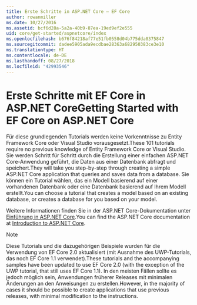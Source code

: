 ```yaml
---
title: Erste Schritte in ASP.NET Core – EF Core
author: rowanmiller
ms.date: 10/27/2016
ms.assetid: bcf6d28a-5a2a-40b9-87ea-19ed9ef2e555
uid: core/get-started/aspnetcore/index
ms.openlocfilehash: b676f84218af77e51fb0558d04b775dda0375847
ms.sourcegitcommit: dadee5905ada9ecdbae28363a682950383ce3e10
ms.translationtype: HT
ms.contentlocale: de-DE
ms.lasthandoff: 08/27/2018
ms.locfileid: "42993546"
---
```

# <a name="getting-started-with-ef-core-on-aspnet-core"></a><span data-ttu-id="8e599-102">Erste Schritte mit EF Core in ASP.NET Core</span><span class="sxs-lookup"><span data-stu-id="8e599-102">Getting Started with EF Core on ASP.NET Core</span></span>

<span data-ttu-id="8e599-103">Für diese grundlegenden Tutorials werden keine Vorkenntnisse zu Entity Framework Core oder Visual Studio vorausgesetzt.</span><span class="sxs-lookup"><span data-stu-id="8e599-103">These 101 tutorials require no previous knowledge of Entity Framework Core or Visual Studio.</span></span> <span data-ttu-id="8e599-104">Sie werden Schritt für Schritt durch die Erstellung einer einfachen ASP.NET Core-Anwendung geführt, die Daten aus einer Datenbank abfragt und speichert.</span><span class="sxs-lookup"><span data-stu-id="8e599-104">They will take you step-by-step through creating a simple ASP.NET Core application that queries and saves data from a database.</span></span> <span data-ttu-id="8e599-105">Sie können ein Tutorial wählen, das ein Modell basierend auf einer vorhandenen Datenbank oder eine Datenbank basierend auf Ihrem Modell erstellt.</span><span class="sxs-lookup"><span data-stu-id="8e599-105">You can choose a tutorial that creates a model based on an existing database, or creates a database for you based on your model.</span></span>

<span data-ttu-id="8e599-106">Weitere Informationen finden Sie in der ASP.NET Core-Dokumentation unter [Einführung in ASP.NET Core](/aspnet/core/).</span><span class="sxs-lookup"><span data-stu-id="8e599-106">You can find the ASP.NET Core documentation at [Introduction to ASP.NET Core](/aspnet/core/).</span></span>

> [!NOTE]  
> <span data-ttu-id="8e599-107">Diese Tutorials und die dazugehörigen Beispiele wurden für die Verwendung von EF Core 2.0 aktualisiert (mit Ausnahme des UWP-Tutorials, das noch EF Core 1.1 verwendet).</span><span class="sxs-lookup"><span data-stu-id="8e599-107">These tutorials and the accompanying samples have been updated to use EF Core 2.0 (with the exception of the UWP tutorial, that still uses EF Core 1.1).</span></span> <span data-ttu-id="8e599-108">In den meisten Fällen sollte es jedoch möglich sein, Anwendungen früherer Releases mit minimalen Änderungen an den Anweisungen zu erstellen.</span><span class="sxs-lookup"><span data-stu-id="8e599-108">However, in the majority of cases it should be possible to create applications that use previous releases, with minimal modification to the instructions.</span></span>
